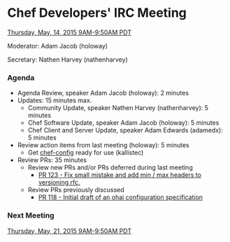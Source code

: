 # Chef Developers' IRC Meeting

[Thursday, May, 14, 2015 9AM-9:50AM PDT](http://www.timeanddate.com/worldclock/fixedtime.html?msg=%23chef-hacking+developers%27+meeting&iso=20150514T12&p1=419&am=50)

Moderator:  Adam Jacob (holoway)

Secretary:  Nathen Harvey (nathenharvey)

### Agenda
* Agenda Review, speaker Adam Jacob (holoway): 2 minutes
* Updates: 15 minutes max.
  * Community Update, speaker Nathen Harvey (nathenharvey): 5 minutes
  * Chef Software Update, speaker Adam Jacob (holoway): 5 minutes
  * Chef Client and Server Update, speaker Adam Edwards (adamedx): 5 minutes
* Review action items from last meeting (holoway): 5 minutes
  * Get [chef-config](https://github.com/chef/chef-config) ready for use (kallistec)
* Review PRs:  35 minutes
  * Review new PRs and/or PRs deferred during last meeting
    * [PR 123 - Fix small mistake and add min / max headers to versioning rfc.](https://github.com/chef/chef-rfc/pull/123)
  * Review PRs previously discussed
    * [PR 118 - Initial draft of an ohai configuration specification](https://github.com/chef/chef-rfc/pull/118)


### Next Meeting

[Thursday, May, 21, 2015 9AM-9:50AM PDT](http://www.timeanddate.com/worldclock/fixedtime.html?msg=%23chef-hacking+developers%27+meeting&iso=20150521T12&p1=419&am=50)